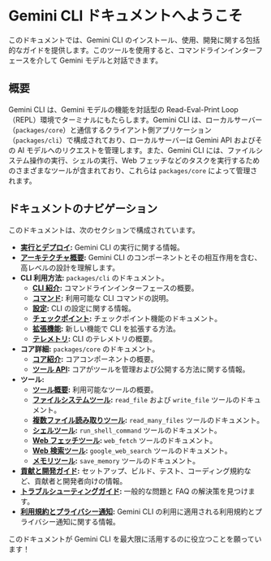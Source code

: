 # Gemini CLI ドキュメントへようこそ

このドキュメントでは、Gemini CLI のインストール、使用、開発に関する包括的なガイドを提供します。このツールを使用すると、コマンドラインインターフェースを介して Gemini モデルと対話できます。

## 概要

Gemini CLI は、Gemini モデルの機能を対話型の Read-Eval-Print Loop（REPL）環境でターミナルにもたらします。Gemini CLI は、ローカルサーバー（`packages/core`）と通信するクライアント側アプリケーション（`packages/cli`）で構成されており、ローカルサーバーは Gemini API およびその AI モデルへのリクエストを管理します。また、Gemini CLI には、ファイルシステム操作の実行、シェルの実行、Web フェッチなどのタスクを実行するためのさまざまなツールが含まれており、これらは `packages/core` によって管理されます。

## ドキュメントのナビゲーション

このドキュメントは、次のセクションで構成されています。

- **[実行とデプロイ](./deployment.md):** Gemini CLI の実行に関する情報。
- **[アーキテクチャ概要](./architecture.md):** Gemini CLI のコンポーネントとその相互作用を含む、高レベルの設計を理解します。
- **CLI 利用方法:** `packages/cli` のドキュメント。
  - **[CLI 紹介](./cli/index.md):** コマンドラインインターフェースの概要。
  - **[コマンド](./cli/commands.md):** 利用可能な CLI コマンドの説明。
  - **[設定](./cli/configuration.md):** CLI の設定に関する情報。
  - **[チェックポイント](./checkpointing.md):** チェックポイント機能のドキュメント。
  - **[拡張機能](./extension.md):** 新しい機能で CLI を拡張する方法。
  - **[テレメトリ](./telemetry.md):** CLI のテレメトリの概要。
- **コア詳細:** `packages/core` のドキュメント。
  - **[コア紹介](./core/index.md):** コアコンポーネントの概要。
  - **[ツール API](./core/tools-api.md):** コアがツールを管理および公開する方法に関する情報。
- **ツール:**
  - **[ツール概要](./tools/index.md):** 利用可能なツールの概要。
  - **[ファイルシステムツール](./tools/file-system.md):** `read_file` および `write_file` ツールのドキュメント。
  - **[複数ファイル読み取りツール](./tools/multi-file.md):** `read_many_files` ツールのドキュメント。
  - **[シェルツール](./tools/shell.md):** `run_shell_command` ツールのドキュメント。
  - **[Web フェッチツール](./tools/web-fetch.md):** `web_fetch` ツールのドキュメント。
  - **[Web 検索ツール](./tools/web-search.md):** `google_web_search` ツールのドキュメント。
  - **[メモリツール](./tools/memory.md):** `save_memory` ツールのドキュメント。
- **[貢献と開発ガイド](../CONTRIBUTING.md):** セットアップ、ビルド、テスト、コーディング規約など、貢献者と開発者向けの情報。
- **[トラブルシューティングガイド](./troubleshooting.md):** 一般的な問題と FAQ の解決策を見つけます。
- **[利用規約とプライバシー通知](./tos-privacy.md):** Gemini CLI の利用に適用される利用規約とプライバシー通知に関する情報。

このドキュメントが Gemini CLI を最大限に活用するのに役立つことを願っています！
